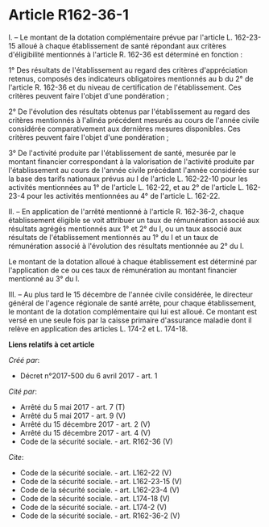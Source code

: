 # Article R162-36-1

I. – Le montant de la dotation complémentaire prévue par l'article L. 162-23-15 alloué à chaque établissement de santé
répondant aux critères d'éligibilité mentionnés à l'article R. 162-36 est déterminé en fonction : 

1° Des résultats de l'établissement au regard des critères d'appréciation retenus, composés des indicateurs obligatoires
mentionnés au b du 2° de l'article R. 162-36 et du niveau de certification de l'établissement. Ces critères peuvent faire
l'objet d'une pondération ; 

2° De l'évolution des résultats obtenus par l'établissement au regard des critères mentionnés à l'alinéa précédent mesurés au
cours de l'année civile considérée comparativement aux dernières mesures disponibles. Ces critères peuvent faire l'objet
d'une pondération ; 

3° De l'activité produite par l'établissement de santé, mesurée par le montant financier correspondant à la valorisation de
l'activité produite par l'établissement au cours de l'année civile précédant l'année considérée sur la base des tarifs
nationaux prévus au I de l'article L. 162-22-10 pour les activités mentionnées au 1° de l'article L. 162-22, et au 2° de
l'article L. 162-23-4 pour les activités mentionnées au 4° de l'article L. 162-22. 

II. – En application de l'arrêté mentionné à l'article R. 162-36-2, chaque établissement éligible se voit attribuer un taux
de rémunération associé aux résultats agrégés mentionnés aux 1° et 2° du I, ou un taux associé aux résultats de
l'établissement mentionnés au 1° du I et un taux de rémunération associé à l'évolution des résultats mentionnée au 2° du I. 

Le montant de la dotation alloué à chaque établissement est déterminé par l'application de ce ou ces taux de rémunération au
montant financier mentionné au 3° du I. 

III. – Au plus tard le 15 décembre de l'année civile considérée, le directeur général de l'agence régionale de santé arrête,
pour chaque établissement, le montant de la dotation complémentaire qui lui est alloué. Ce montant est versé en une seule
fois par la caisse primaire d'assurance maladie dont il relève en application des articles L. 174-2 et L. 174-18.

**Liens relatifs à cet article**

_Créé par_:

  - Décret n°2017-500 du 6 avril 2017 - art. 1

_Cité par_:

  - Arrêté du 5 mai 2017 - art. 7 (T)
  - Arrêté du 5 mai 2017 - art. 9 (V)
  - Arrêté du 15 décembre 2017 - art. 2 (V)
  - Arrêté du 15 décembre 2017 - art. 4 (V)
  - Code de la sécurité sociale. - art. R162-36 (V)

_Cite_:

  - Code de la sécurité sociale. - art. L162-22 (V)
  - Code de la sécurité sociale. - art. L162-23-15 (V)
  - Code de la sécurité sociale. - art. L162-23-4 (V)
  - Code de la sécurité sociale. - art. L174-18 (V)
  - Code de la sécurité sociale. - art. L174-2 (V)
  - Code de la sécurité sociale. - art. R162-36-2 (V)
